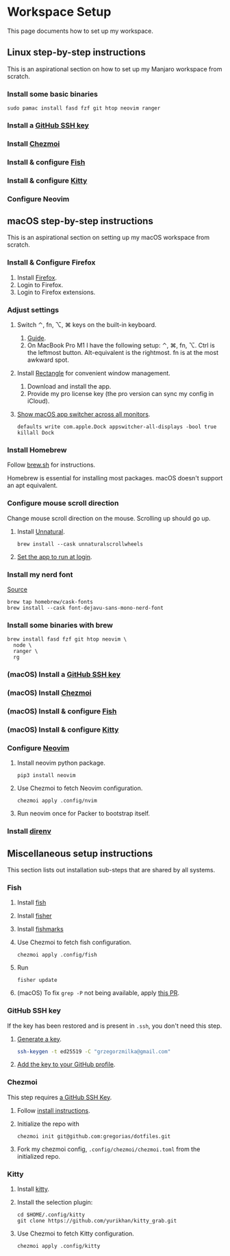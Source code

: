 # Workspace Setup

This page documents how to set up my workspace.

## Linux step-by-step instructions

This is an aspirational section on how to set up my Manjaro workspace from
scratch.

### Install some basic binaries

```fish
sudo pamac install fasd fzf git htop neovim ranger
```

### Install a [GitHub SSH key](#github-ssh-key)

### Install [Chezmoi](#chezmoi)

### Install & configure [Fish](#fish)

### Install & configure [Kitty](#kitty)

### Configure Neovim

## macOS step-by-step instructions

This is an aspirational section on setting up my macOS workspace from scratch.

### Install & Configure Firefox

1. Install [Firefox](https://www.mozilla.org/de/firefox/download/thanks/).
2. Login to Firefox.
3. Login to Firefox extensions.

### Adjust settings

1. Switch ⌃, fn, ⌥, ⌘ keys on the built-in keyboard.
   1. [Guide](https://howchoo.com/mac/mac-remap-fn-to-ctrl#open-keyboard-settings-in-system-preferences).
   2. On MacBook Pro M1 I have the following setup: ⌃, ⌘, fn, ⌥. Ctrl is the
      leftmost button. Alt-equivalent is the rightmost. fn is at the most
      awkward spot.
1. Install [Rectangle][rectangle] for convenient window management.
   1. Download and install the app.
   2. Provide my pro license key (the pro version can sync my config in iCloud).
1. [Show macOS app switcher across all monitors](https://gist.github.com/jthodge/c4ba15a78fb29671dfa072fe279355f0).

   ```shell
   defaults write com.apple.Dock appswitcher-all-displays -bool true
   killall Dock
   ```

### Install Homebrew

Follow [brew.sh](https://brew.sh/) for instructions.

Homebrew is essential for installing most packages. macOS doesn't support an
apt equivalent.

### Configure mouse scroll direction

Change mouse scroll direction on the mouse. Scrolling up should go up.

1. Install [Unnatural](https://github.com/ther0n/UnnaturalScrollWheels).

   ```shell
   brew install --cask unnaturalscrollwheels
   ```

2. [Set the app to run at
   login](https://github.com/ther0n/UnnaturalScrollWheels/blob/master/RunAtLogin.md).

### Install my nerd font

[Source](https://github.com/ryanoasis/nerd-fonts#option-4-homebrew-fonts)

```fish
brew tap homebrew/cask-fonts
brew install --cask font-dejavu-sans-mono-nerd-font
```

### Install some binaries with brew

```fish
brew install fasd fzf git htop neovim \
  node \
  ranger \
  rg
```

### (macOS) Install a [GitHub SSH key](#github-ssh-key)

### (macOS) Install [Chezmoi](#chezmoi)

### (macOS) Install & configure [Fish](#fish)

### (macOS) Install & configure [Kitty](#kitty)

### Configure [Neovim](#neovim)

1. Install neovim python package.

   ```shell
   pip3 install neovim
   ```

1. Use Chezmoi to fetch Neovim configuration.

   ```shell
   chezmoi apply .config/nvim
   ```

1. Run neovim once for Packer to bootstrap itself.

### Install [direnv](http://formulae.brew.sh/formula/direnv#default)

## Miscellaneous setup instructions

This section lists out installation sub-steps that are shared by all systems.

### Fish

1. Install [fish](https://fishshell.com/)
1. Install [fisher](https://github.com/jorgebucaran/fisher#installation)
1. Install [fishmarks](https://github.com/techwizrd/fishmarks)
1. Use Chezmoi to fetch fish configuration.

   ```fish
   chezmoi apply .config/fish
   ```

1. Run

   ```fish
   fisher update
   ```

1. (macOS) To fix `grep -P` not being available, apply [this PR](https://github.com/fishgretel/fasd/pull/23).

### GitHub SSH key

If the key has been restored and is present in `.ssh`, you don't need this step.

1. [Generate a key](https://docs.github.com/en/authentication/connecting-to-github-with-ssh/generating-a-new-ssh-key-and-adding-it-to-the-ssh-agent).

   ```bash
   ssh-keygen -t ed25519 -C "grzegorzmilka@gmail.com"
   ```

1. [Add the key to your GitHub profile](https://github.com/settings/keys).

### Chezmoi

This step requires [a GitHub SSH Key](#github-ssh-key).

1. Follow [install instructions](https://www.chezmoi.io/install/).
1. Initialize the repo with

    ```shell
    chezmoi init git@github.com:gregorias/dotfiles.git
    ```

1. Fork my chezmoi config, `.config/chezmoi/chezmoi.toml` from the initialized
   repo.

### Kitty

1. Install [kitty](https://sw.kovidgoyal.net/kitty/).
1. Install the selection plugin:

    ```fish
    cd $HOME/.config/kitty
    git clone https://github.com/yurikhan/kitty_grab.git
    ```

1. Use Chezmoi to fetch Kitty configuration.

   ```shell
   chezmoi apply .config/kitty
   ```

[rectangle]: https://rectangleapp.com/
